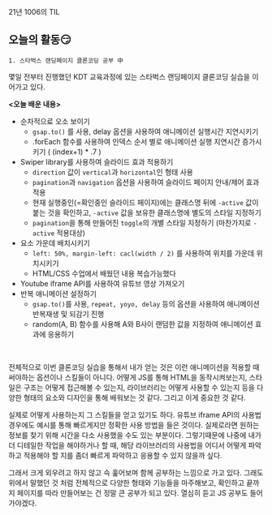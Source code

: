 21년 1006의 TIL

## 오늘의 활동😏

    1. 스타벅스 랜딩페이지 클론코딩 공부 中

몇일 전부터 진행했던 KDT 교육과정에 있는 스타벅스 랜딩페이지 클론코딩 실습을 이어가고 있다.

**<오늘 배운 내용>**

- 순차적으료 오소 보이기
    - `gsap.to()` 를 사용, delay 옵션을 사용하여 애니메이션 실행시간 지연시키기
    - .forEach 함수를 사용하여 인덱스 순서 별로 애니메이션 실행 지연시간 증가시키기 ( (index+1) * .7 )
- Swiper library를 사용하여 슬라이드 효과 적용하기
    - `direction` 값이 `vertical`과 `horizontal`인 형태 사용
    - `pagination`과 `navigation` 옵션을 사용하여 슬라이드 페이지 안내/제어 효과 적용
    - 현재 실행중인(=확인중인 슬라이드 페이지)에는 클래스명 뒤에 `-active` 값이 붙는 것을 확인하고, `-active` 값을 보유한 클래스명에 별도의 스타일 지정하기
    - `pagination`을 통해 만들어진 `toggle`의 개별 스타일 지정하기 (마찬가지로 `-active` 적용대상)
- 요소 가운데 배치시키기
    - `left: 50%, margin-left: cacl(width / 2)` 를 사용하여 위치를 가운데 위치시키기
    - HTML/CSS 수업에서 배웠던 내용 복습가능했다
- Youtube iframe API를 사용하여 유튜브 영상 가져오기
- 반복 애니메이션 설정하기
    - `gsap.to()`를 사용, `repeat, yoyo, delay` 등의 옵션을 사용하여 애니메이션 반복재생 및 되감기 진행
    - random(A, B) 함수를 사용해 A와 B사이 랜덤한 값을 지정하여 애니메이션 효과에 응용하기

<br>

전체적으로 이번 클론코딩 실습을 통해서 내가 얻는 것은 이런 애니메이션을 적용할 때 써야하는 옵션이나 스킬들이 아니다. 어떻게 JS를 통해 HTML을 동작시켜보는지, 스타일은 구조는 어떻게 접근해볼 수 있는지, 라이브러리는 어떻게 사용할 수 있는지 등을 다양한 형태의 요소와 디자인을 통해 배워보는 것 같다. 그리고 이게 중요한 것 같다.

 실제로 어떻게 사용하는지 그 스킬들을 얻고 있기도 하다. 유튜브 iframe API의 사용법 경우에도 예시를 통해 빠르게지만 정확한 사용 방법을 들은 것이다. 실제로라면 원하는 정보를 찾기 위해 시간을 다소 사용했을 수도 있는 부분이다. 그렇기때문에 나중에 내가 더 디테일한 작업을 해야하거나 할 때, 해당 라이브러리의 사용법을 어디서 어떻게 파악하고 적용해야 할 지를 좀더 빠르게 파악하고 응용할 수 있지 않을까 싶다.

그래서 크게 외우려고 하지 않고 슥 훑어보며 함께 공부하는 느낌으로 가고 있다. 그래도 위에서 말했던 것 처럼 전체적으로 다양한 형태와 기능들을 마주해보고, 확인하고 끝까지 페이지를 따라 만들어보는 건 정말 큰 공부가 되고 있다. 열심히 듣고 JS 공부도 들어가야겠다.
